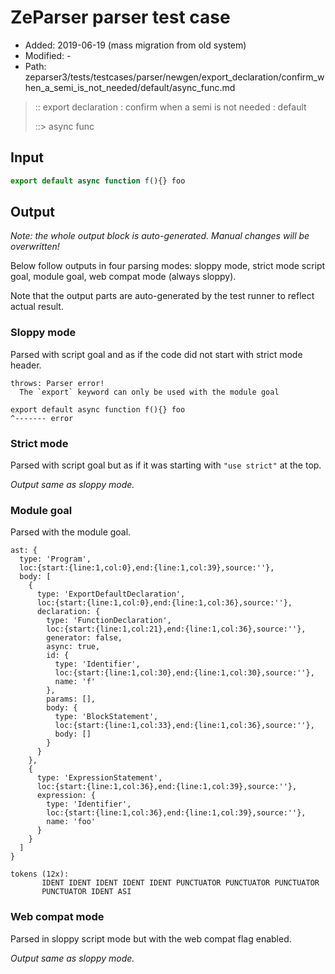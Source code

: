 # ZeParser parser test case

- Added: 2019-06-19 (mass migration from old system)
- Modified: -
- Path: zeparser3/tests/testcases/parser/newgen/export_declaration/confirm_when_a_semi_is_not_needed/default/async_func.md

> :: export declaration : confirm when a semi is not needed : default
>
> ::> async func

## Input

`````js
export default async function f(){} foo
`````

## Output

_Note: the whole output block is auto-generated. Manual changes will be overwritten!_

Below follow outputs in four parsing modes: sloppy mode, strict mode script goal, module goal, web compat mode (always sloppy).

Note that the output parts are auto-generated by the test runner to reflect actual result.

### Sloppy mode

Parsed with script goal and as if the code did not start with strict mode header.

`````
throws: Parser error!
  The `export` keyword can only be used with the module goal

export default async function f(){} foo
^------- error
`````

### Strict mode

Parsed with script goal but as if it was starting with `"use strict"` at the top.

_Output same as sloppy mode._

### Module goal

Parsed with the module goal.

`````
ast: {
  type: 'Program',
  loc:{start:{line:1,col:0},end:{line:1,col:39},source:''},
  body: [
    {
      type: 'ExportDefaultDeclaration',
      loc:{start:{line:1,col:0},end:{line:1,col:36},source:''},
      declaration: {
        type: 'FunctionDeclaration',
        loc:{start:{line:1,col:21},end:{line:1,col:36},source:''},
        generator: false,
        async: true,
        id: {
          type: 'Identifier',
          loc:{start:{line:1,col:30},end:{line:1,col:30},source:''},
          name: 'f'
        },
        params: [],
        body: {
          type: 'BlockStatement',
          loc:{start:{line:1,col:33},end:{line:1,col:36},source:''},
          body: []
        }
      }
    },
    {
      type: 'ExpressionStatement',
      loc:{start:{line:1,col:36},end:{line:1,col:39},source:''},
      expression: {
        type: 'Identifier',
        loc:{start:{line:1,col:36},end:{line:1,col:39},source:''},
        name: 'foo'
      }
    }
  ]
}

tokens (12x):
       IDENT IDENT IDENT IDENT IDENT PUNCTUATOR PUNCTUATOR PUNCTUATOR
       PUNCTUATOR IDENT ASI
`````


### Web compat mode

Parsed in sloppy script mode but with the web compat flag enabled.

_Output same as sloppy mode._
